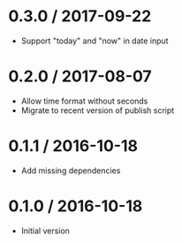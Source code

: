 # 0.3.0 / 2017-09-22

  * Support "today" and "now" in date input

# 0.2.0 / 2017-08-07

  * Allow time format without seconds
  * Migrate to recent version of publish script

# 0.1.1 / 2016-10-18

  * Add missing dependencies

# 0.1.0 / 2016-10-18

  * Initial version